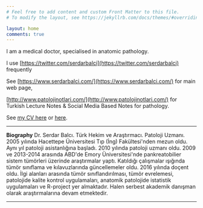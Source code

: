 ```yaml
---
# Feel free to add content and custom Front Matter to this file.
# To modify the layout, see https://jekyllrb.com/docs/themes/#overriding-theme-defaults

layout: home
comments: true
---
```



I am a medical doctor, specialised in anatomic pathology.

I use [https://twitter.com/serdarbalci](https://twitter.com/serdarbalci) frequently

See [https://www.serdarbalci.com/](https://www.serdarbalci.com/) for main web page,

[http://www.patolojinotlari.com/](http://www.patolojinotlari.com/) for Turkish Lecture Notes & Social Media Based Notes for pathology.

See [my CV here](https://sbalci.github.io/cv/SerdarBalciMDPathologist.html) or [here](https://rpubs.com/sbalci/CV).


---

**Biography**
Dr. Serdar Balcı. Türk Hekim ve Araştırmacı. Patoloji Uzmanı. 
2005 yılında Hacettepe Üniversitesi Tıp (İng) Fakültesi'nden mezun oldu. Aynı yıl patoloji asistanlığına başladı. 2010 yılında patoloji uzmanı oldu. 2009 ve 2013-2014 arasında ABD'de Emory Üniversitesi'nde pankreatobilier sistem tümörleri üzerinde araştırmalar yaptı. Katıldığı çalışmalar ışığında tümör sınıflama ve kılavuzlarında güncellemeler oldu. 2016 yılında doçent oldu.
İlgi alanları arasında tümör sınıflandırılması, tümör evrelemesi, patolojide kalite kontrol uygulamaları, anatomik patolojide istatistik uygulamaları ve R-project yer almaktadır.
Halen serbest akademik danışman olarak araştırmalarına devam etmektedir.

---

